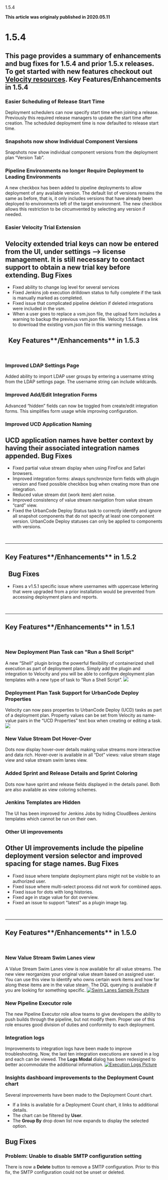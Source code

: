 





1.5.4

**This article was originaly published in 2020.05.11**


1.5.4
=====




This page provides a summary of enhancements and bug fixes for 1.5.4 and prior 1.5.x releases. To get started with new features checkout out [Velocity resources](https://www.urbancode.com/resources/?search=&product_filter%5B%5D=811).
**Key Features/Enhancements in 1.5.4**
--------------------------------------



### Easier Scheduling of Release Start Time


Deployment schedulers can now specify start time when joining a release. Previously this required release managers to update the start time after creation. The scheduled deployment time is now defaulted to release start time.
### Snapshots now show Individual Component Versions


Snapshots now show individual component versions from the deployment plan “Version Tab”.
### Pipeline Environments no longer Require Deployment to Leading Environments


A new checkbox has been added to pipeline deployments to allow deployment of any available version. The default list of versions remains the same as before, that is, it only includes versions that have already been deployed to environments left of the target environment. The new checkbox allows this restriction to be circumvented by selecting any version if needed.
### Easier Velocity Trial Extension




Velocity extended trial keys can now be entered from the UI, under settings --> license management. It is still necessary to contact support to obtain a new trial key before extending.
Bug Fixes
---------



* Fixed ability to change log level for several services
* Fixed Jenkins job execution drilldown status to fully complete if the task is manually marked as completed.
* Fixed issue that complicated pipeline deletion if deleted integrations were included in the vsm.
* When a user goes to replace a vsm.json file, the upload form includes a warning to backup the previous vsm.json file. Velocity 1.5.4 fixes a link to download the existing vsm.json file in this warning message.


 
**Key Features****/Enhancements** **in 1.5.3**
----------------------------------------------


 
### Improved LDAP Settings Page


Added ability to import LDAP user groups by entering a username string from the LDAP settings page. The username string can include wildcards.
### Improved Add/Edit Integration Forms


Advanced “hidden” fields can now be toggled from create/edit integration forms. This simplifies form usage while improving configuration.
### Improved UCD Application Naming


UCD application names have better context by having their associated integration names appended.
Bug Fixes
---------


* Fixed partial value stream display when using FireFox and Safari browsers.
* Improved integration forms: always synchronize form fields with plugin version and fixed possible checkbox bug when creating more than one integration.
* Reduced value stream dot (work item) alert noise.
* Improved consistency of value stream navigation from value stream “card” view.
* Fixed the UrbanCode Deploy Status task to correctly identify and ignore all snapshot components that do not specify at least one component version. UrbanCode Deploy statuses can only be applied to components with versions.


 



---


**Key** **Features****/Enhancements** **in 1.5.2**
--------------------------------------------------


 
Bug Fixes
---------


* Fixes a v1.5.1 specific issue where usernames with uppercase lettering that were upgraded from a prior installation would be prevented from accessing deployment plans and reports.


 



---


**Key** **Features****/Enhancements** **in** **1.5.1**
------------------------------------------------------


 
### New Deployment Plan Task can "Run a Shell Script"


A new “Shell” plugin brings the powerful flexibility of containerized shell execution as part of deployment plans. Simply add the plugin and integration to Velocity and you will be able to configure deployment plan templates with a new type of task to “Run a Shell Script”.
![](http://www.urbancode.comshellscript-1024x515.png)
### Deployment Plan Task Support for UrbanCode Deploy Properties


Velocity can now pass properties to UrbanCode Deploy (UCD) tasks as part of a deployment plan. Property values can be set from Velocity as name-value pairs in the “UCD Properties” text box when creating or editing a task.
![](http://www.urbancode.comucd-task-1-1024x638.png)
### New Value Stream Dot Hover-Over


Dots now display hover-over details making value streams more interactive and data rich. Hover-over is available in all “Dot” views: value stream stage view and value stream swim lanes view.
### Added Sprint and Release Details and Sprint Coloring


Dots now have sprint and release fields displayed in the details panel. Both are also available as view coloring schemes.
### Jenkins Templates are Hidden


The UI has been improved for Jenkins Jobs by hiding CloudBees Jenkins templates which cannot be run on their own.
### Other UI improvements


Other UI improvements include the pipeline deployment version selector and improved spacing for stage names.
Bug Fixes
---------


* Fixed issue where template deployment plans might not be visible to an authorized user.
* Fixed issue where multi-select process did not work for combined apps.
* Fixed issue for dots with long histories.
* Fixed age in stage value for dot overview.
* Fixed an issue to support "latest" as a plugin image tag.


 



---


**Key** **Features****/Enhancements** **in** **1.5.0**
------------------------------------------------------


 
### New Value Stream Swim Lanes view


A Value Stream Swim Lanes view is now available for all value streams. The new view reorganizes your original value steam based on assigned user. You can use this view to identify who owns certain work items and how far along these items are in the value steam. The DQL querying is available if you are looking for something specific.
[![Swim Lanes Sample Picture](swim-lanes-pic.png)](swim-lanes-pic.png)
### New Pipeline Executor role


The new Pipeline Executor role allow teams to give developers the ability to push builds through the pipeline, but not modify them. Proper use of this role ensures good division of duties and conformity to each deployment.
### Integration logs


Improvements to integration logs have been made to improve troubleshooting. Now, the last ten integration executions are saved in a log and each can be viewed. The **Logs Modal** dialog has been redesigned to better accommodate the additional information.
[![Execution Logs Picture](execution-logs-pic.png)](execution-logs-pic.png)
### Insights dashboard improvements to the Deployment Count chart


Several improvements have been made to the Deployment Count chart.
* If a links is available for a Deployment Count chart, it links to additional details.
* The chart can be filtered by **User**.
* The **Group By** drop down list now expands to display the selected option.


Bug Fixes
---------


### Problem: Unable to disable SMTP configuration setting


There is now a **Delete** button to remove a SMTP configuration. Prior to this fix, the SMTP configuration could not be unset or deleted.




